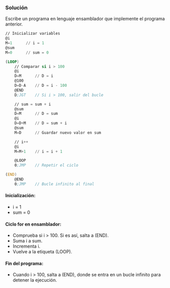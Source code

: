 ### Solución

Escribe un programa en lenguaje ensamblador que implemente el programa anterior.

```asm
// Inicializar variables
@i
M=1      // i = 1
@sum
M=0      // sum = 0

(LOOP)
    // Comparar si i > 100
    @i
    D=M      // D = i
    @100
    D=D-A    // D = i - 100
    @END
    D;JGT    // Si i > 100, salir del bucle

    // sum = sum + i
    @sum
    D=M      // D = sum
    @i
    D=D+M    // D = sum + i
    @sum
    M=D      // Guardar nuevo valor en sum

    // i++
    @i
    M=M+1    // i = i + 1

    @LOOP
    0;JMP    // Repetir el ciclo

(END)
    @END
    0;JMP    // Bucle infinito al final
```

#### Inicialización:

- i = 1
- sum = 0

#### Ciclo for en ensamblador:

- Comprueba si i > 100. Si es así, salta a (END).
- Suma i a sum.
- Incrementa i.
- Vuelve a la etiqueta (LOOP).

#### Fin del programa:

- Cuando i > 100, salta a (END), donde se entra en un bucle infinito para detener la ejecución.